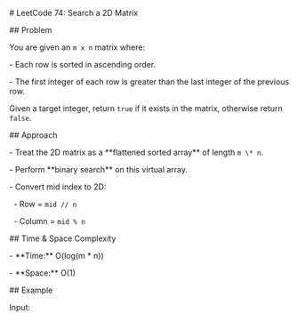 \# LeetCode 74: Search a 2D Matrix



\## Problem

You are given an `m x n` matrix where:

\- Each row is sorted in ascending order.

\- The first integer of each row is greater than the last integer of the previous row.  



Given a target integer, return `true` if it exists in the matrix, otherwise return `false`.



\## Approach

\- Treat the 2D matrix as a \*\*flattened sorted array\*\* of length `m \* n`.  

\- Perform \*\*binary search\*\* on this virtual array.  

\- Convert mid index to 2D:  

&nbsp; - Row = `mid // n`  

&nbsp; - Column = `mid % n`



\## Time \& Space Complexity

\- \*\*Time:\*\* O(log(m \* n))  

\- \*\*Space:\*\* O(1)



\## Example

Input:  



